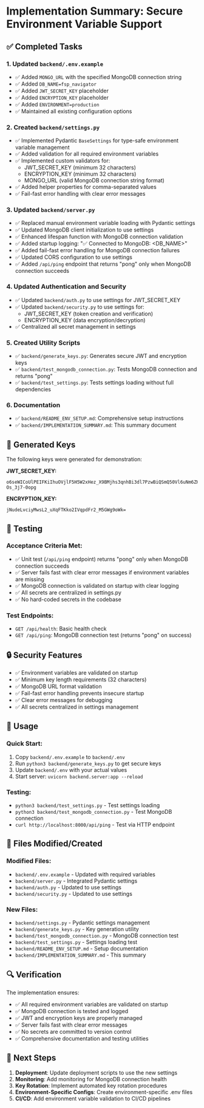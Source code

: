 # Implementation Summary: Secure Environment Variable Support

## ✅ Completed Tasks

### 1. Updated `backend/.env.example`
- ✅ Added `MONGO_URL` with the specified MongoDB connection string
- ✅ Added `DB_NAME=fsp_navigator`
- ✅ Added `JWT_SECRET_KEY` placeholder
- ✅ Added `ENCRYPTION_KEY` placeholder
- ✅ Added `ENVIRONMENT=production`
- ✅ Maintained all existing configuration options

### 2. Created `backend/settings.py`
- ✅ Implemented Pydantic `BaseSettings` for type-safe environment variable management
- ✅ Added validation for all required environment variables
- ✅ Implemented custom validators for:
  - JWT_SECRET_KEY (minimum 32 characters)
  - ENCRYPTION_KEY (minimum 32 characters)
  - MONGO_URL (valid MongoDB connection string format)
- ✅ Added helper properties for comma-separated values
- ✅ Fail-fast error handling with clear error messages

### 3. Updated `backend/server.py`
- ✅ Replaced manual environment variable loading with Pydantic settings
- ✅ Updated MongoDB client initialization to use settings
- ✅ Enhanced lifespan function with MongoDB connection validation
- ✅ Added startup logging: "✅ Connected to MongoDB: <DB_NAME>"
- ✅ Added fail-fast error handling for MongoDB connection failures
- ✅ Updated CORS configuration to use settings
- ✅ Added `/api/ping` endpoint that returns "pong" only when MongoDB connection succeeds

### 4. Updated Authentication and Security
- ✅ Updated `backend/auth.py` to use settings for JWT_SECRET_KEY
- ✅ Updated `backend/security.py` to use settings for:
  - JWT_SECRET_KEY (token creation and verification)
  - ENCRYPTION_KEY (data encryption/decryption)
- ✅ Centralized all secret management in settings

### 5. Created Utility Scripts
- ✅ `backend/generate_keys.py`: Generates secure JWT and encryption keys
- ✅ `backend/test_mongodb_connection.py`: Tests MongoDB connection and returns "pong"
- ✅ `backend/test_settings.py`: Tests settings loading without full dependencies

### 6. Documentation
- ✅ `backend/README_ENV_SETUP.md`: Comprehensive setup instructions
- ✅ `backend/IMPLEMENTATION_SUMMARY.md`: This summary document

## 🔑 Generated Keys

The following keys were generated for demonstration:

**JWT_SECRET_KEY:**
```
o6seWICoUlPEIFKiIhuOVjlF5H5W2xHez_X9BMjhs3qnhBi3dl7PzwBiQSmQ50Vl6uNm6ZHET6-Os_3j7-0opg
```

**ENCRYPTION_KEY:**
```
jNudeLvciyMwsL2_uXqFTKko2IVqpdFr2_M5GWg9oWk=
```

## 🧪 Testing

### Acceptance Criteria Met:
- ✅ Unit test (`/api/ping` endpoint) returns "pong" only when MongoDB connection succeeds
- ✅ Server fails fast with clear error messages if environment variables are missing
- ✅ MongoDB connection is validated on startup with clear logging
- ✅ All secrets are centralized in settings.py
- ✅ No hard-coded secrets in the codebase

### Test Endpoints:
- `GET /api/health`: Basic health check
- `GET /api/ping`: MongoDB connection test (returns "pong" on success)

## 🔒 Security Features

- ✅ Environment variables are validated on startup
- ✅ Minimum key length requirements (32 characters)
- ✅ MongoDB URL format validation
- ✅ Fail-fast error handling prevents insecure startup
- ✅ Clear error messages for debugging
- ✅ All secrets centralized in settings management

## 🚀 Usage

### Quick Start:
1. Copy `backend/.env.example` to `backend/.env`
2. Run `python3 backend/generate_keys.py` to get secure keys
3. Update `backend/.env` with your actual values
4. Start server: `uvicorn backend.server:app --reload`

### Testing:
- `python3 backend/test_settings.py` - Test settings loading
- `python3 backend/test_mongodb_connection.py` - Test MongoDB connection
- `curl http://localhost:8000/api/ping` - Test via HTTP endpoint

## 📁 Files Modified/Created

### Modified Files:
- `backend/.env.example` - Updated with required variables
- `backend/server.py` - Integrated Pydantic settings
- `backend/auth.py` - Updated to use settings
- `backend/security.py` - Updated to use settings

### New Files:
- `backend/settings.py` - Pydantic settings management
- `backend/generate_keys.py` - Key generation utility
- `backend/test_mongodb_connection.py` - MongoDB connection test
- `backend/test_settings.py` - Settings loading test
- `backend/README_ENV_SETUP.md` - Setup documentation
- `backend/IMPLEMENTATION_SUMMARY.md` - This summary

## 🔍 Verification

The implementation ensures:
- ✅ All required environment variables are validated on startup
- ✅ MongoDB connection is tested and logged
- ✅ JWT and encryption keys are properly managed
- ✅ Server fails fast with clear error messages
- ✅ No secrets are committed to version control
- ✅ Comprehensive documentation and testing utilities

## 🎯 Next Steps

1. **Deployment**: Update deployment scripts to use the new settings
2. **Monitoring**: Add monitoring for MongoDB connection health
3. **Key Rotation**: Implement automated key rotation procedures
4. **Environment-Specific Configs**: Create environment-specific .env files
5. **CI/CD**: Add environment variable validation to CI/CD pipelines